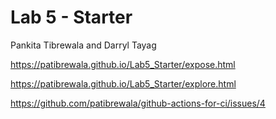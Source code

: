 # Lab 5 - Starter

Pankita Tibrewala and Darryl Tayag

https://patibrewala.github.io/Lab5_Starter/expose.html


https://patibrewala.github.io/Lab5_Starter/explore.html


https://github.com/patibrewala/github-actions-for-ci/issues/4
